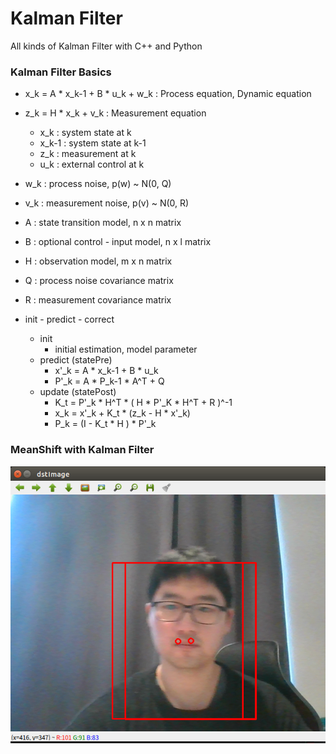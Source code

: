 # Kalman Filter
All kinds of Kalman Filter with C++ and Python


### Kalman Filter Basics

* x_k = A * x_k-1 + B * u_k + w_k : Process equation, Dynamic equation

* z_k = H * x_k + v_k : Measurement equation

    * x_k : system state at k
    * x_k-1 : system state at k-1
    * z_k : measurement at k
    * u_k : external control at k

* w_k : process noise, p(w) ~ N(0, Q)
* v_k : measurement noise, p(v) ~ N(0, R)
* A : state transition model, n x n matrix
* B : optional control - input model, n x l matrix
* H : observation model, m x n matrix
* Q : process noise covariance matrix
* R : measurement covariance matrix

* init - predict - correct
    * init
        * initial estimation, model parameter
    * predict (statePre)
        * x'_k = A * x_k-1 + B * u_k
        * P'_k = A * P_k-1 * A^T + Q
    * update (statePost)
        * K_t = P'_k * H^T * ( H * P'_K * H^T + R )^-1
        * x_k = x'_k + K_t * (z_k - H * x'_k)
        * P_k = (I - K_t * H ) * P'_k

### MeanShift with Kalman Filter
![meanshift](./img/dstImage.png)




